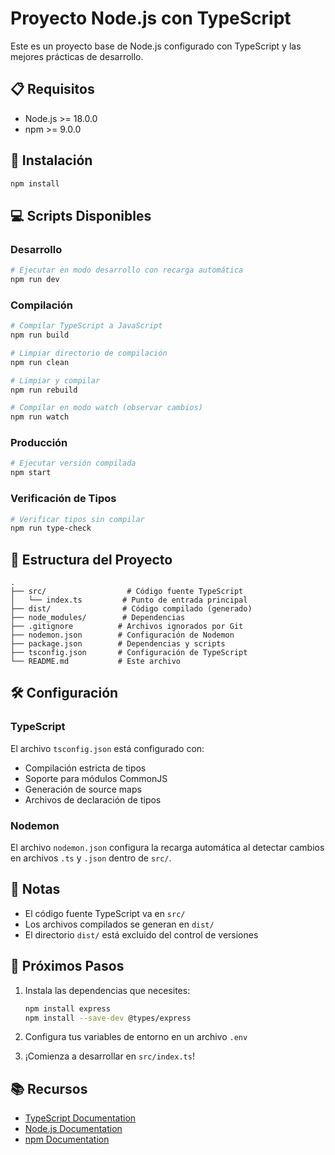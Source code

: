 # Proyecto Node.js con TypeScript

Este es un proyecto base de Node.js configurado con TypeScript y las mejores prácticas de desarrollo.

## 📋 Requisitos

- Node.js >= 18.0.0
- npm >= 9.0.0

## 🚀 Instalación

```bash
npm install
```

## 💻 Scripts Disponibles

### Desarrollo

```bash
# Ejecutar en modo desarrollo con recarga automática
npm run dev
```

### Compilación

```bash
# Compilar TypeScript a JavaScript
npm run build

# Limpiar directorio de compilación
npm run clean

# Limpiar y compilar
npm run rebuild

# Compilar en modo watch (observar cambios)
npm run watch
```

### Producción

```bash
# Ejecutar versión compilada
npm start
```

### Verificación de Tipos

```bash
# Verificar tipos sin compilar
npm run type-check
```

## 📁 Estructura del Proyecto

```
.
├── src/                  # Código fuente TypeScript
│   └── index.ts         # Punto de entrada principal
├── dist/                # Código compilado (generado)
├── node_modules/        # Dependencias
├── .gitignore          # Archivos ignorados por Git
├── nodemon.json        # Configuración de Nodemon
├── package.json        # Dependencias y scripts
├── tsconfig.json       # Configuración de TypeScript
└── README.md           # Este archivo
```

## 🛠️ Configuración

### TypeScript

El archivo `tsconfig.json` está configurado con:
- Compilación estricta de tipos
- Soporte para módulos CommonJS
- Generación de source maps
- Archivos de declaración de tipos

### Nodemon

El archivo `nodemon.json` configura la recarga automática al detectar cambios en archivos `.ts` y `.json` dentro de `src/`.

## 📝 Notas

- El código fuente TypeScript va en `src/`
- Los archivos compilados se generan en `dist/`
- El directorio `dist/` está excluido del control de versiones

## 🔧 Próximos Pasos

1. Instala las dependencias que necesites:
   ```bash
   npm install express
   npm install --save-dev @types/express
   ```

2. Configura tus variables de entorno en un archivo `.env`

3. ¡Comienza a desarrollar en `src/index.ts`!

## 📚 Recursos

- [TypeScript Documentation](https://www.typescriptlang.org/docs/)
- [Node.js Documentation](https://nodejs.org/docs/)
- [npm Documentation](https://docs.npmjs.com/)

